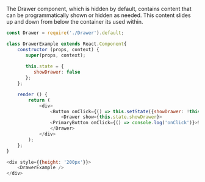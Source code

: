 The Drawer component, which is hidden by default, contains content that can be programmatically shown or hidden as needed.
This content slides up and down from below the container its used within.

```js
const Drawer = require('./Drawer').default;

class DrawerExample extends React.Component{
    constructor (props, context) { 
       super(props, context);
    
       this.state = {
          showDrawer: false
       };
    };

    render () {
        return (
            <div>
                <Button onClick={() => this.setState({showDrawer: !this.state.showDrawer})}>{this.state.showDrawer ? 'Hide Drawer' : 'Show Drawer'}</Button>
                    <Drawer show={this.state.showDrawer}>
                <PrimaryButton onClick={() => console.log('onClick')}>Save</PrimaryButton>
                </Drawer>
            </div>
        );
    };
}

<div style={{height: '200px'}}>
    <DrawerExample />
</div>
```
